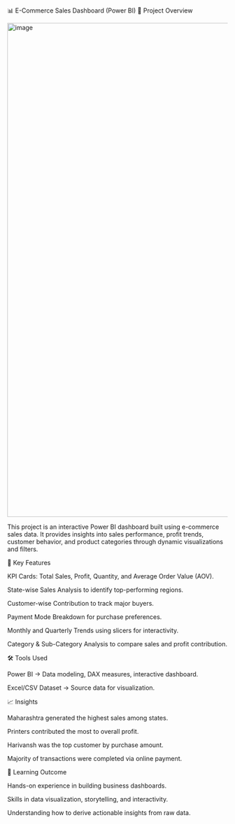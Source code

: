 📊 E-Commerce Sales Dashboard (Power BI)
📌 Project Overview


<img width="1967" height="1130" alt="image" src="https://github.com/user-attachments/assets/57ea004a-5e00-4682-baf0-150c1a1c2efe" />



This project is an interactive Power BI dashboard built using e-commerce sales data.
It provides insights into sales performance, profit trends, customer behavior, and product categories through dynamic visualizations and filters.

🚀 Key Features

KPI Cards: Total Sales, Profit, Quantity, and Average Order Value (AOV).

State-wise Sales Analysis to identify top-performing regions.

Customer-wise Contribution to track major buyers.

Payment Mode Breakdown for purchase preferences.

Monthly and Quarterly Trends using slicers for interactivity.

Category & Sub-Category Analysis to compare sales and profit contribution.

🛠 Tools Used

Power BI → Data modeling, DAX measures, interactive dashboard.

Excel/CSV Dataset → Source data for visualization.

📈 Insights

Maharashtra generated the highest sales among states.

Printers contributed the most to overall profit.

Harivansh was the top customer by purchase amount.

Majority of transactions were completed via online payment.

🎯 Learning Outcome

Hands-on experience in building business dashboards.

Skills in data visualization, storytelling, and interactivity.

Understanding how to derive actionable insights from raw data.
